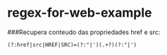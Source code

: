 # regex-for-web-example

###Recupera conteudo das propriedades href e src:
```txt
(?:href|src|HREF|SRC)=(?:"|')(.+?)(?:"|')
```
